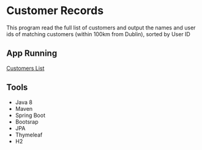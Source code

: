 # Customer Records
This program read the full list of customers and output the names and user ids of matching customers (within 100km from Dublin), sorted by User ID

## App Running
[Customers List](https://customers-list-app.herokuapp.com/)

## Tools
* Java 8
* Maven
* Spring Boot
* Bootsrap
* JPA
* Thymeleaf
* H2
